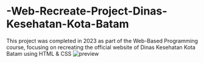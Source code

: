 # -Web-Recreate-Project-Dinas-Kesehatan-Kota-Batam
This project was completed in 2023 as part of the Web-Based Programming course, focusing on recreating the official website of Dinas Kesehatan Kota Batam using HTML & CSS
![preview](https://raw.githubusercontent.com/dlyrienne/REPOSITORY/main/recreate.png)
